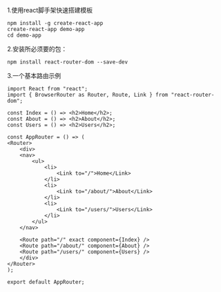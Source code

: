 1.使用react脚手架快速搭建模板

    npm install -g create-react-app
    create-react-app demo-app
    cd demo-app

2.安装所必须要的包：

    npm install react-router-dom --save-dev

3.一个基本路由示例

    import React from "react";
    import { BrowserRouter as Router, Route, Link } from "react-router-dom";

    const Index = () => <h2>Home</h2>;
    const About = () => <h2>About</h2>;
    const Users = () => <h2>Users</h2>;

    const AppRouter = () => (
    <Router>
        <div>
        <nav>
            <ul>
                <li>
                    <Link to="/">Home</Link>
                </li>
                <li>
                    <Link to="/about/">About</Link>
                </li>
                <li>
                    <Link to="/users/">Users</Link>
                </li>
            </ul>
        </nav>

        <Route path="/" exact component={Index} />
        <Route path="/about/" component={About} />
        <Route path="/users/" component={Users} />
        </div>
    </Router>
    );

    export default AppRouter;